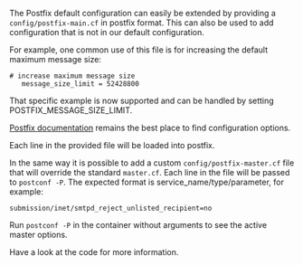 The Postfix default configuration can easily be extended by providing a `config/postfix-main.cf` in postfix format.
This can also be used to add configuration that is not in our default configuration.

For example, one common use of this file is for increasing the default maximum message size:
```
# increase maximum message size
   message_size_limit = 52428800
```

That specific example is now supported and can be handled by setting POSTFIX_MESSAGE_SIZE_LIMIT.

[Postfix documentation](http://www.postfix.org/documentation.html) remains the best place to find configuration options.

Each line in the provided file will be loaded into postfix.

In the same way it is possible to add a custom `config/postfix-master.cf` file that will override the standard `master.cf`. Each line in the file will be passed to `postconf -P`. The expected format is service_name/type/parameter, for example:
```
submission/inet/smtpd_reject_unlisted_recipient=no
```
Run `postconf -P` in the container without arguments to see the active master options.

Have a look at the code for more information.
